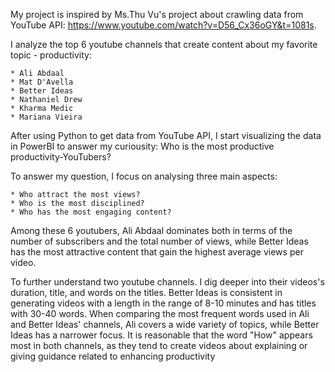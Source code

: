 My project is inspired by Ms.Thu Vu's project about crawling data from YouTube API: https://www.youtube.com/watch?v=D56_Cx36oGY&t=1081s.

I analyze the top 6 youtube channels that create content about my favorite topic - productivity:

    * Ali Abdaal
    * Mat D'Avella
    * Better Ideas
    * Nathaniel Drew
    * Kharma Medic
    * Mariana Vieira
After using Python to get data from YouTube API, I start visualizing the data in PowerBI to answer my curiousity: 
      Who is the most productive productivity-YouTubers? 

To answer my question, I focus on analysing three main aspects:

    * Who attract the most views?
    * Who is the most disciplined?
    * Who has the most engaging content? 
Among these 6 youtubers, Ali Abdaal dominates both in terms of the number of subscribers and the total number of views, 
while Better Ideas has the most attractive content that gain the highest average views per video. 

To further understand two youtube channels. I dig deeper into their videos's duration, title, and words on the titles. 
Better Ideas is consistent in generating videos with a length in the range of 8-10 minutes and has titles with 30-40 words. 
When comparing the most frequent words used in Ali and Better Ideas' channels, Ali covers a wide variety of topics, while Better Ideas has a narrower focus. 
It is reasonable that the word "How" appears most in both channels, as they tend to create videos about explaining or giving guidance related to enhancing productivity

